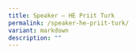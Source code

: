 ```yaml
---
title: Speaker – HE Priit Turk
permalink: /speaker-he-priit-turk/
variant: markdown
description: ""
---
```

